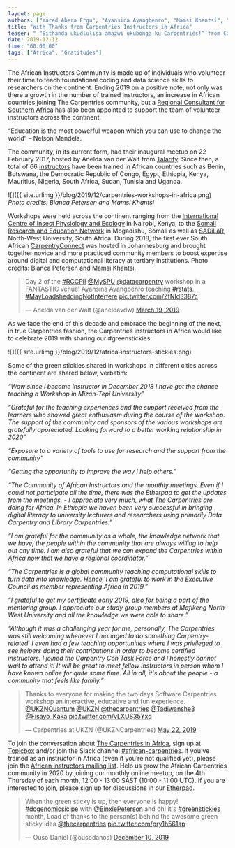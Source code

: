```yaml
---
layout: page
authors: ["Yared Abera Ergu", "Ayansina Ayangbenro", "Mamsi Khantsi", "Samar Elsheikh", "Margareth Gfrerer", "Martin Dreyer", "Mesfin Diro", "Abisola Regina Sholeye", "Bianca Peterson", "Nobubele Shozi", "Angelique Trusler"]
title: "With Thanks from Carpentries Instructors in Africa"
teaser: " “Sithanda ukudlulisa amazwi ukubonga ku Carpentries!” from Carpentries Instructors in Africa"
date: 2019-12-12
time: "00:00:00"
tags: ["Africa", "Gratitudes"]
---
```


The African Instructors Community is made up of individuals who volunteer their time to teach foundational coding and data science skills to researchers on the continent. Ending 2019 on a positive note, not only was there a growth in the number of trained instructors, an increase in African countries joining The Carpentries community, but a [Regional Consultant for Southern Africa](https://carpentries.org/blog/2019/11/introducing-angelique/) has also been appointed to support the team of volunteer instructors across the continent.

“Education is the most powerful weapon which you can use to change the world” – Nelson Mandela.

The community, in its current form, had their inaugural meetup on 22 February 2017, hosted by Anelda van der Walt from [Talarify](https://www.talarify.co.za/Home/). Since then, a total of 66 [instructors](https://carpentries.org/blog/2019/04/ukzn-ttt/) have been trained in African countries such as Benin, Botswana, the Democratic Republic of Congo, Egypt, Ethiopia, Kenya, Mauritius, Nigeria, South Africa, Sudan, Tunisia and Uganda. 

![]({{ site.urlimg }}/blog/2019/12/carpentries-workshops-in-africa.png)
_Photo credits: Bianca Petersen and Mamsi Khantsi_

Workshops were held across the continent ranging from the [International Centre of Insect Physiology and Ecology](http://www.icipe.org/) in Nairobi, Kenya, to the [Somali Research and Education Network](https://somaliren.org/) in Mogadishu, Somali as well as [SADiLaR](https://www.sadilar.org/index.php/en/), North-West University, South Africa. During 2018, the first ever South African [CarpentryConnect](https://carpentryconnectza.org/) was hosted in Johannesburg and brought together novice and more practiced community members to boost expertise around digital and computational literacy at tertiary institutions. Photo credits: Bianca Petersen and Mamsi Khantsi.

<blockquote class="twitter-tweet"><p lang="tl" dir="ltr">Day 2 of the <a href="https://twitter.com/hashtag/RCCPII?src=hash&amp;ref_src=twsrc%5Etfw">#RCCPII</a> <a href="https://twitter.com/MySPU?ref_src=twsrc%5Etfw">@MySPU</a> <a href="https://twitter.com/datacarpentry?ref_src=twsrc%5Etfw">@datacarpentry</a> workshop in a FANTASTIC venue! Ayansina Ayangbenro teaching <a href="https://twitter.com/hashtag/rstats?src=hash&amp;ref_src=twsrc%5Etfw">#rstats</a>. <a href="https://twitter.com/hashtag/MayLoadsheddingNotInterfere?src=hash&amp;ref_src=twsrc%5Etfw">#MayLoadsheddingNotInterfere</a> <a href="https://t.co/ZfNId3387c">pic.twitter.com/ZfNId3387c</a></p><p>&mdash; Anelda van der Walt (@aneldavdw) <a href="https://twitter.com/aneldavdw/status/1107917558550851589?ref_src=twsrc%5Etfw">March 19, 2019</a></p></blockquote> <script async src="https://platform.twitter.com/widgets.js" charset="utf-8"></script>

As we face the end of this decade and embrace the beginning of the next, in true Carpentries fashion, the Carpentries instructors in Africa would like to celebrate 2019 with sharing our #greenstickies:
 
![]({{ site.urlimg }}/blog/2019/12/africa-instructors-stickies.png)

Some of the green stickies shared in workshops in different cities across the continent are shared below, verbatim:

_“Wow since I become instructor in December 2018 I have got the chance teaching a Workshop in Mizan-Tepi University”_

_“Grateful for the teaching experiences and the support received from the learners who showed great enthusiasm during the course of the workshop. The support of the community and sponsors of the various workshops are gratefully appreciated. Looking forward to a better working relationship in 2020”_

_“Exposure to a variety of tools to use for research and the support from the community”_

_“Getting the opportunity to improve the way I help others.”_

_“The Community of African Instructors and the monthly meetings. Even if I could not participate all the time, there was the Etherpad to get the updates from the meetings. - I appreciate very much, what The Carpentries are doing for Africa. In Ethiopia we haven been very successful in bringing digital literacy to university lecturers and researchers using primarily Data Carpentry and Library Carpentries.”_

_“I am grateful for the community as a whole, the knowledge network that we have, the people within the community that are always willing to help out any time. I am also grateful that we can expand the Carpentries within Africa now that we have a regional coordinator.”_

_“The Carpentries is a global community teaching computational skills to turn data into knowledge. Hence, I am grateful to work in the Executive Council as member representing Africa in 2019.”_

_“I grateful to  get my certificate early 2019, also for being a part of the mentoring group. I appreciate our study group members at Mafikeng North-West University and all the knowledge we were able to share.”_

_“Although it was a challenging year for me, personally, The Carpentries was still welcoming whenever I managed to do something Carpentry-related. I even had a few teaching opportunities where I was privileged to see helpers doing their contributions in order to become certified instructors. I joined the Carpentry Con Task Force and I honestly cannot wait to attend it! It will be great to meet fellow instructors in person whom I have known online for quite some time. All in all, it's about the people - a community that feels like family.”_


<blockquote class="twitter-tweet"><p lang="en" dir="ltr">Thanks to everyone for making the two days Software Carpentries workshop an interactive, educative and fun experience. <a href="https://twitter.com/UKZNQuantum?ref_src=twsrc%5Etfw">@UKZNQuantum</a> <a href="https://twitter.com/UKZN?ref_src=twsrc%5Etfw">@UKZN</a> <a href="https://twitter.com/thecarpentries?ref_src=twsrc%5Etfw">@thecarpentries</a> <a href="https://twitter.com/Tadiwanshe3?ref_src=twsrc%5Etfw">@Tadiwanshe3</a> <a href="https://twitter.com/Fisayo_Kaka?ref_src=twsrc%5Etfw">@Fisayo_Kaka</a> <a href="https://t.co/vLXUS35Yxq">pic.twitter.com/vLXUS35Yxq</a></p><p>&mdash; Carpentries at UKZN (@UKZNCarpentries) <a href="https://twitter.com/UKZNCarpentries/status/1131262866298933248?ref_src=twsrc%5Etfw">May 22, 2019</a></p></blockquote> <script async src="https://platform.twitter.com/widgets.js" charset="utf-8"></script>

To join the conversation about [The Carpentries in Africa](https://docs.carpentries.org/topic_folders/regional_communities/african_task_force.html), sign up at [Topicbox](https://carpentries.topicbox.com/groups/local-africa) and/or join the Slack channel [#african-carpentries]({{site.slack_invite}}/). If you’ve trained as an instructor in Africa (even if you’re not qualified yet), please join the [African instructors mailing list](mailto:african-carpentry-instructors@googlegroups.com).
Help us grow the African Carpentries community in 2020 by joining our monthly online meetup, on the 4th Thursday of each month, 12:00 - 13:00 SAST (10:00 - 11:00 UTC). If you are interested to join, please sign up for discussions in our [Etherpad](https://pad.carpentries.org/ZA-community-call).

<blockquote class="twitter-tweet"><p lang="en" dir="ltr">When the green sticky is up, then everyone is happy! <a href="https://twitter.com/hashtag/dcgenomicsicipe?src=hash&amp;ref_src=twsrc%5Etfw">#dcgenomicsicipe</a> with <a href="https://twitter.com/BinxiePeterson?ref_src=twsrc%5Etfw">@BinxiePeterson</a> and oh! it&#39;s <a href="https://twitter.com/hashtag/greenstickies?src=hash&amp;ref_src=twsrc%5Etfw">#greenstickies</a> month, Load of thanks to the person(s) behind the awesome green sticky idea <a href="https://twitter.com/thecarpentries?ref_src=twsrc%5Etfw">@thecarpentries</a> <a href="https://t.co/pry1h561ap">pic.twitter.com/pry1h561ap</a></p>&mdash; Ouso Daniel (@ousodanos) <a href="https://twitter.com/ousodanos/status/1204384619942031360?ref_src=twsrc%5Etfw">December 10, 2019</a></blockquote> <script async src="https://platform.twitter.com/widgets.js" charset="utf-8"></script>
